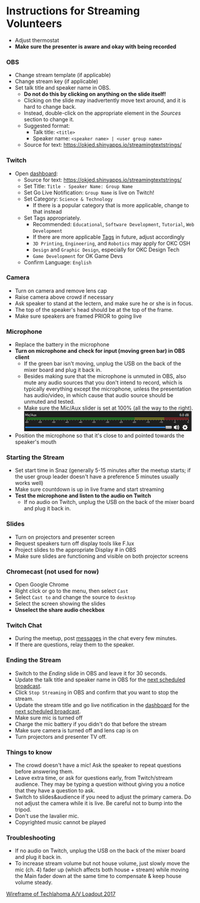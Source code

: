 # Instructions for Streaming Volunteers

* Adjust thermostat
* **Make sure the presenter is aware and okay with being recorded**

### OBS
* Change stream template (if applicable)
* Change stream key (if applicable)
* Set talk title and speaker name in OBS.
  * **Do not do this by clicking on anything on the slide itself!** 
  * Clicking on the slide may inadvertently move text around, and it is hard to change back. 
  * Instead, double-click on the appropriate element in the *Sources* section to change it. 
  * Suggested format:
    * Talk title: `<title>`
    * Speaker name: `<speaker name> | <user group name>`
  * Source for text: https://okjed.shinyapps.io/streamingtextstrings/

### Twitch
* Open [dashboard](https://www.twitch.tv/techlahoma/dashboard/live):
  * Source for text: https://okjed.shinyapps.io/streamingtextstrings/
  * Set Title: `Title - Speaker Name: Group Name`
  * Set Go Live Notification: `Group Name` is live on Twitch!
  * Set Category: `Science & Technology`
    * If there is a popular category that is more applicable, change to that instead
  * Set Tags appropriately. 
    * Recommended: `Educational`, `Software Development`, `Tutorial`, `Web Development`
    * If there are more applicable [Tags](https://www.twitch.tv/directory/all/tags) in future, adjust  accordingly
    * `3D Printing`, `Engineering`, and `Robotics` may apply for OKC OSH
    * `Design` and `Graphic Design`, especially for OKC Design Tech
    * `Game Development` for OK Game Devs
  * Confirm Language: `English`

### Camera
* Turn on camera and remove lens cap
* Raise camera above crowd if necessary
* Ask speaker to stand at the lectern, and make sure he or she is in focus.
* The top of the speaker's head should be at the top of the frame.
* Make sure speakers are framed PRIOR to going live

### Microphone
* Replace the battery in the microphone
* **Turn on microphone and check for input (moving green bar) in OBS client**
    * If the green bar isn't moving, unplug the USB on the back of the mixer board and plug it back in.
    * Besides making sure that the microphone is unmuted in OBS, also mute any
      audio sources that you don't intend to record, which is typically
      everything except the microphone, unless the presentation has audio/video,
      in which cause that audio source should be unmuted and tested.
    * Make sure the Mic/Aux slider is set at 100% (all the way to the right).
      ![MicAuxSlider](/Streaming/micauxslider.png "Mic/Aux Slider")
* Position the microphone so that it's close to and pointed towards the speaker's mouth
  
### Starting the Stream
* Set start time in Snaz (generally 5-15 minutes after the meetup starts; if the
  user group leader doesn't have a preference 5 minutes usually works well)
* Make sure countdown is up in live frame and start streaming
* **Test the microphone and listen to the audio on Twitch**
    * If no audio on Twitch, unplug the USB on the back of the mixer board and plug it back in.

### Slides
* Turn on projectors and presenter screen
* Request speakers turn off display tools like F.lux
* Project slides to the appropriate Display # in OBS
* Make sure slides are functioning and visible on both projector screens

### Chromecast (not used for now)
* Open Google Chrome 
* Right click or go to the menu, then select `Cast`
* Select `Cast to` and change the source to `desktop`
* Select the screen showing the slides
* **Unselect the share audio checkbox**

### Twitch Chat
* During the meetup, post [messages](https://okjed.shinyapps.io/streamingtextstrings/) in the chat every few minutes.
* If there are questions, relay them to the speaker.

### Ending the Stream
* Switch to the *Ending* slide in OBS and leave it for 30 seconds.
* Update the talk title and speaker name in OBS for the [next scheduled broadcast](https://okjed.shinyapps.io/streamingtextstrings/).
* Click `Stop Streaming` in OBS and confirm that you want to stop the stream.
* Update the stream title and go live notification in the [dashboard](https://www.twitch.tv/techlahoma/dashboard/live) for the [next scheduled broadcast](https://okjed.shinyapps.io/streamingtextstrings/).
* Make sure mic is turned off
* Charge the mic battery if you didn't do that before the stream
* Make sure camera is turned off and lens cap is on
* Turn projectors and presenter TV off.

### Things to know
* The crowd doesn't have a mic! Ask the speaker to repeat questions before answering them.
* Leave extra time, or ask for questions early, from Twitch/stream audience. They may be typing
  a question without giving you a notice that they have a question to ask.
* Switch to slides&audience if you need to adjust the primary camera. Do not adjust the camera while it is live. Be careful not to bump into the tripod.
* Don't use the lavalier mic.
* Copyrighted music cannot be played

### Troubleshooting
* If no audio on Twitch, unplug the USB on the back of the mixer board and plug it back in.
* To increase stream volume but not house volume, just slowly move the mic (ch. 4) fader up (which affects both house + stream) while moving the Main fader down at the same time to compensate & keep house volume steady.

[Wireframe of Techlahoma A/V Loadout 2017](https://drive.google.com/open?id=0BwyTR7aWvDukcXhjSVM4eTBOdjQ)
